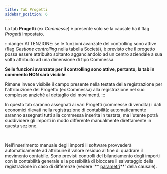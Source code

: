 ```yaml
---
title: Tab Progetti
sidebar_position: 6
---
```


La tab **Progetti** (ex *Commesse*) è presente solo se la causale ha il flag *Progetti* impostato.

:::danger ATTENZIONE:
se le funzioni avanzate del controlling sono attive (flag *Gestione controlling* nella tabella Società), è previsto che il progetto possa essere attribuito soltanto agganciandolo ad un centro aziendale a sua volta attribuito ad una dimensione di tipo Commessa.

**Se le funzioni avanzate per il controlling sono attive, pertanto, la tab in commento NON sarà visibile**. 

Rimane invece visibile il campo presente nella testata della registrazione per l'attribuzione del Progetto (ex Commessa) alla registrazione nel suo complesso anzichè al dettaglio dei movimenti.
:::
 
In questo tab saranno assegnati ai vari Progetti (commesse di vendita) i dati economici rilevati nella registrazione di contabilità: automaticamente saranno assegnati tutti alla commessa inserita in testata, ma l'utente potrà suddividere gli importi in modo differente manualmente direttamente in questa sezione.

 

Nell'inserimento manuale degli importi il software provvederà automaticamente ad attribuire il valore residuo al fine di quadrare il movimento contabile. Sono previsti controlli del bilanciamento degli importi con la contabilità generale e la possibilità di bloccare il salvataggio della registrazione in caso di differenze (vedere '** [parametri](/docs/configurations/tables/finance/ledger-records-templates/insert-ledger-records-templates/parameters)**' della causale).










